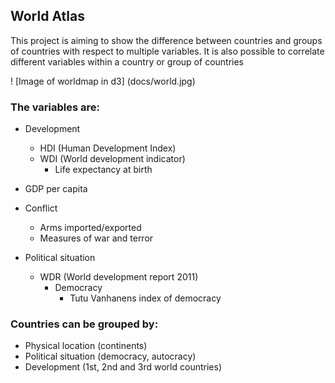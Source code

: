 ## World Atlas
This project is aiming to show the difference between countries and groups of countries with respect to multiple variables.
It is also possible to correlate different variables within a country or group of countries

! [Image of worldmap in d3] (docs/world.jpg)

### The variables are:
- Development
  - HDI (Human Development Index)
  - WDI (World development indicator)
    - Life expectancy at birth

- GDP per capita

- Conflict
  - Arms imported/exported
  - Measures of war and terror

- Political situation
  - WDR (World development report 2011)
    - Democracy
      - Tutu Vanhanens index of democracy

### Countries can be grouped by:
- Physical location (continents)
- Political situation (democracy, autocracy)
- Development (1st, 2nd and 3rd world countries)
